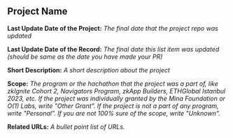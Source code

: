 ## Project Name

**Last Update Date of the Project:** _The final date that the project repo was updated_

**Last Update Date of the Record:** _The final date this list item was updated (should be same as the date you have made your PR)_

**Short Description:** _A short description about the project_

**Scope:** _The program or the hachathon that the project was a part of, like zkIgnite Cohort 2, Navigators Program, zkApp Builders, ETHGlobal Istanbul 2023, etc. If the project was individually granted by the Mina Foundation or O(1) Labs, write "Other Grant". If the project is not a part of any program, write "Personal". If you are not 100% sure of the scope, write "Unknown"._

**Related URLs:** _A bullet point list of URLs._
